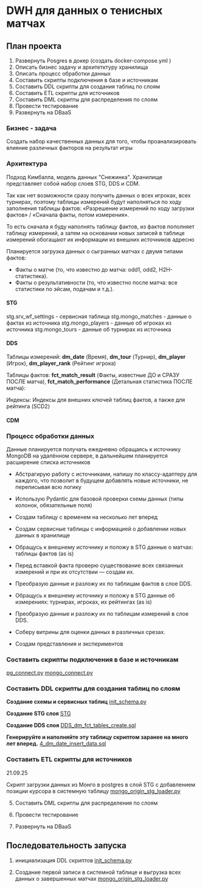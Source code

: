 # DWH для данных о тенисных матчах

## План проекта
1. Развернуть Posgres в докер (создать docker-compose.yml )
2. Описать бизнес задачу и архитетктуру хранилища
3. Описать процесс обработки данных
4. Составить скрипты подключения в базе и источникам
3. Составить DDL скрипты для создания таблиц по слоям
4. Составить ETL скрипты для источников
5. Составить DML скрипты для распределения по слоям
6. Провести тестирование
7. Развернуть на DBaaS


### Бизнес - задача
Создать набор качественных данных для того, чтобы проанализировать влияние различных факторов на результат игры

### Архитектура
Подход Кимбалла, модель данных "Снежинка". Хранилище представляет собой набор слоев STG, DDS и CDM.

Так как нет возможности сразу получить данных о всех игроках, всех турнирах,
поэтому таблицы измерений будут наполняться по ходу заполнения таблицы фактов:
«Разрешение измерений по ходу загрузки фактов» / «Сначала факты, потом измерения». 

То есть сначала я буду наполнять таблицу фактов, из фактов пополняет таблицу измерений, а затем на основании новых записей в таблице измерений обогащают их информации из внешних источников адресно

Планируется загрузка данных о сыгранных матчах с двумя типами фактов:
- Факты о матче (то, что известно до матча: odd1, odd2, H2H-статистика).
- Факты о результативности (то, что известно после матча: все статистики по эйсам, подачам и т.д.).


#### STG 

stg.srv_wf_settings - сервисная таблица 
stg.mongo_matches - данные о фактах из источника
stg.mongo_players - данные об игроках из источника
stg.mongo_tours - данные об турнирах из источника



#### DDS

Таблицы измерений:
**dm_date** (Время), **dm_tour** (Турнир), **dm_player** (Игрок), **dm_player_rank** (Рейтинг игрока)

Таблицы фактов:
**fct_match_result** (Факты, известные ДО и СРАЗУ ПОСЛЕ матча), **fct_match_performance** (Детальная статистика ПОСЛЕ матча):

Индексы:
Индексы для внешних ключей таблиц фактов, а также для рейтинга (SCD2)


#### CDM




### Процесс обработки данных 

Данные планируется получать ежедневно обращаясь к источнику MongoDB на удалённом сервере, в дальнейшем планируется расширение списка источников

- Абстрагирую работу с источниками, напишу по классу-адаптеру для каждого, что позволит в будущем добавлять новые источники, не переписывая всю логику
- Использую Pydantic для базовой проверки схемы данных (типы колонок, обязательные поля)
- Создам таблицу с временем на несколько лет вперед
- Создам сервисные таблицы с информацией о добавлении новых данных в хранилище

- Обращусь к внешнему источнику и положу в STG данные о матчах: таблицы фактов (as is)

- Перед вставкой факта проверю существование всех связанных измерений и при их отсутствии — создам их.
- Преобразую данные и разложу их по таблицам фактов в слое DDS.

- Обращусь к внешнему источнику и положу в STG данные об измерениях: турнирах, игроках, их рейтингах (as is)
- Преобразую данные и разложу их по таблицам измерений в слое DDS.

- Соберу витрины для оценки данных в различных срезах. 
- Создам представления и экспериментов



### Составить скрипты подключения в базе и источникам

[pg_connect.py](scripts/lib/pg_connect.py)
[mongo_connect.py](scripts/lib/mongo_connect.py)

### Составить DDL скрипты для создания таблиц по слоям

**Создание схемы и сервисных таблиц**
[init_schema.py](scripts/lib/init_schema.py)

**Создание STG слоя** 
[STG](scripts/ddl/STG)

**Создание DDS слоя** 
[DDS_dm_fct_tables_create.sql](scripts/ddl/3_DDS_dm_fct_tables_create.sql)

**Генерируйте и наполняйте эту таблицу скриптом заранее на много лет вперед.** 
[4_dm_date_insert_data.sql](scripts/ddl/4_dm_date_insert_data.sql)



### Составить ETL скрипты для источников
21.09.25

Скрипт загрузки данных из Монго в postgres в слой STG с добавлением позиции курсора в системную таблицу
[mongo_origin_stg_loader.py](scripts/mongo_origin_stg_loader.py)


5. Составить DML скрипты для распределения по слоям



6. Провести тестирование
7. Развернуть на DBaaS


## Последовательность запуска 

1. инициализация DDL скриптов
[init_schema.py](scripts/lib/init_schema.py)

2. Создание первой записи в системной таблице и выгрузка всех данных о завершенных матчах 
[mongo_origin_stg_loader.py](scripts/mongo_origin_stg_loader.py)

